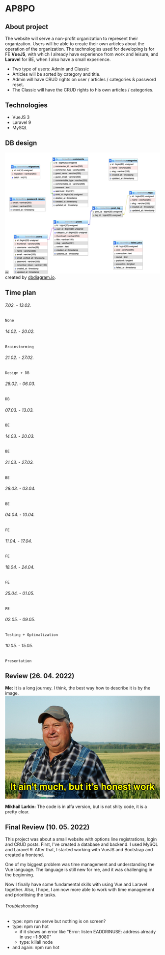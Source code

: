 # AP8PO
## About project

The website will serve a non-profit organization to represent their organization. Users will be able to create their own articles about the operation of the organization.
The technologies used for developing is for FE **VueJS**, with which I already have experience from work and leisure, and **Laravel** for BE, when I also have a small experience.

 * Two type of users: Admin and Classic
 * Articles will be sorted by category and title.
 * Admin will have CRUD rights on user / articles / categories & password reset.
 * The Classic will have the CRUD rights to his own articles / categories.
 

## Technologies
 * VueJS 3
 * Laravel 9
 * MySQL

## DB design
![Database design](./img/db_pic2.png)
created by [dbdiagram.io](https://dbdiagram.io/home).

## Time plan

###### 7.02. - 13.02.
    None
###### 14.02. - 20.02.
    Brainstorming
###### 21.02. - 27.02.
    Design + DB
###### 28.02. - 06.03.
    DB
###### 07.03. - 13.03.
    BE
###### 14.03. - 20.03.
    BE
###### 21.03. - 27.03.
    BE
###### 28.03. - 03.04.
    BE
###### 04.04. - 10.04.
    FE
###### 11.04. - 17.04.
    FE
###### 18.04. - 24.04.
    FE
###### 25.04. - 01.05.
    FE
###### 02.05. - 09.05.
    Testing + Optimalization
###### 10.05. - 15.05.
    Presentation

## Review (26. 04. 2022)
**Me:**
It is a long journey. I think, the best way how to describe it is by the image.
![But it is a honest work](./img/meme.jpg)


**Mikhail Larkin:**
The code is in alfa version, but is not shity code, it is a pretty clear.

## Final Review (10. 05. 2022)
This project was about a small website with options line registrations, login and CRUD posts.
First, I've created a database and backend. I used MySQL and Laravel 9.
After that, I started working with VueJS and Bootstrap and created a frontend.

One of my biggest problem was time management and understanding the Vue language.
The language is still new for me, and it was challenging in the beginning.

Now I finally have some fundamental skills with using Vue and Laravel together.
Also, I hope, I am now more able to work with time management and prioritising the tasks.

###### Troubleshooting
* type: npm run serve but nothing is on screen?
* type: npm run hot 
  * if it shows an error like "Error: listen EADDRINUSE: address already in use ::1:8080"
  * type: killall node
* and again: npm run hot